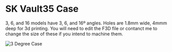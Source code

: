 # SK Vault35 Case

3, 6, and 16 models have 3, 6, and 16º angles. Holes are 1.8mm wide, 4mmm deep for 3d printing. You will need to edit the F3D file or contanct me to change the size of these if you intend to machine them.

![3 Degree Case](https://github.com/seirin-blu/SK-Vault35-Case/blob/main/SK%20Vault35%203.png?raw=true)
